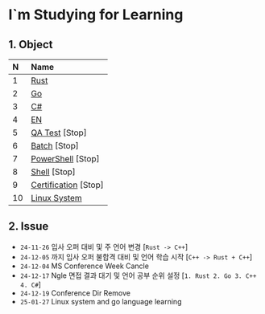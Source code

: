 # I`m Studying for Learning

## 1. Object
| N    | Name                                     |
| :--- | :--------------------------------------- |
| 1    | [Rust](./Rust/)                          |
| 2    | [Go](./Go/)                              |
| 3    | [C#](./C#/)                              |
| 4    | [EN](./English.md)                       |
| 5    | [QA Test](./QA-Engineer/) [Stop]         |
| 6    | [Batch](./Batch/) [Stop]                 |
| 7    | [PowerShell](./PowerShell/) [Stop]       |
| 8    | [Shell](./Shell/) [Stop]                 |
| 9    | [Certification](./Certification/) [Stop] |
| 10   | [Linux System](./Linux/)                 |

## 2. Issue
* `24-11-26` 입사 오퍼 대비 및 주 언어 변경 [`Rust -> C++`]
* `24-12-05` 까지 입사 오퍼 불합격 대비 및 언어 학습 시작 [`C++ -> Rust + C++`]
* `24-12-04` MS Conference Week Cancle
* `24-12-17` Ngle 면접 결과 대기 및 언어 공부 순위 설정 [`1. Rust 2. Go 3. C++ 4. C#`]
* `24-12-19` Conference Dir Remove
* `25-01-27` Linux system and go language learning